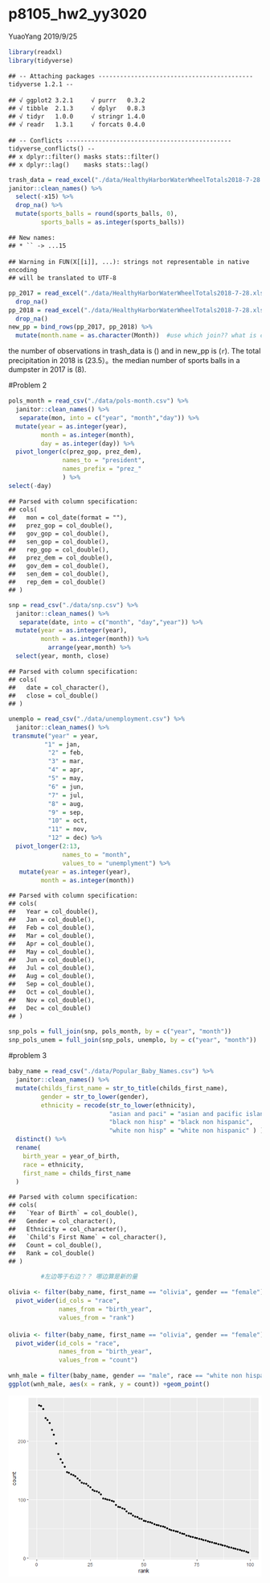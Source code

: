 p8105\_hw2\_yy3020
================
YuaoYang
2019/9/25

``` r
library(readxl)
library(tidyverse)
```

    ## -- Attaching packages ------------------------------------------- tidyverse 1.2.1 --

    ## √ ggplot2 3.2.1     √ purrr   0.3.2
    ## √ tibble  2.1.3     √ dplyr   0.8.3
    ## √ tidyr   1.0.0     √ stringr 1.4.0
    ## √ readr   1.3.1     √ forcats 0.4.0

    ## -- Conflicts ---------------------------------------------- tidyverse_conflicts() --
    ## x dplyr::filter() masks stats::filter()
    ## x dplyr::lag()    masks stats::lag()

``` r
trash_data = read_excel("./data/HealthyHarborWaterWheelTotals2018-7-28.xlsx", sheet = "Mr. Trash Wheel", col_names = TRUE) %>%
janitor::clean_names() %>%
  select(-x15) %>%
  drop_na() %>%
  mutate(sports_balls = round(sports_balls, 0),
         sports_balls = as.integer(sports_balls)) 
```

    ## New names:
    ## * `` -> ...15

    ## Warning in FUN(X[[i]], ...): strings not representable in native encoding
    ## will be translated to UTF-8

``` r
pp_2017 = read_excel("./data/HealthyHarborWaterWheelTotals2018-7-28.xlsx", sheet = "2017 Precipitation", skip = 1) %>%
  drop_na() 
pp_2018 = read_excel("./data/HealthyHarborWaterWheelTotals2018-7-28.xlsx", sheet = "2018 Precipitation", skip = 1) %>%
  drop_na() 
new_pp = bind_rows(pp_2017, pp_2018) %>%
  mutate(month.name = as.character(Month))  #use which join?? what is combine
```

the number of observations in trash\_data is () and in new\_pp is (`r`).
The total precipitation in 2018 is (23.5）。the median number of sports
balls in a dumpster in 2017 is (8).

\#Problem 2

``` r
pols_month = read_csv("./data/pols-month.csv") %>%
  janitor::clean_names() %>%
   separate(mon, into = c("year", "month","day")) %>%
  mutate(year = as.integer(year),
         month = as.integer(month),
         day = as.integer(day)) %>%
  pivot_longer(c(prez_gop, prez_dem),
               names_to = "president",
               names_prefix = "prez_"
               ) %>%
select(-day)
```

    ## Parsed with column specification:
    ## cols(
    ##   mon = col_date(format = ""),
    ##   prez_gop = col_double(),
    ##   gov_gop = col_double(),
    ##   sen_gop = col_double(),
    ##   rep_gop = col_double(),
    ##   prez_dem = col_double(),
    ##   gov_dem = col_double(),
    ##   sen_dem = col_double(),
    ##   rep_dem = col_double()
    ## )

``` r
snp = read_csv("./data/snp.csv") %>%
  janitor::clean_names() %>%
   separate(date, into = c("month", "day","year")) %>%
  mutate(year = as.integer(year),
         month = as.integer(month)) %>%
           arrange(year,month) %>%
  select(year, month, close)
```

    ## Parsed with column specification:
    ## cols(
    ##   date = col_character(),
    ##   close = col_double()
    ## )

``` r
unemplo = read_csv("./data/unemployment.csv") %>%
  janitor::clean_names() %>%
 transmute("year" = year,
          "1" = jan, 
           "2" = feb,
           "3" = mar,
           "4" = apr,
           "5" = may,
           "6" = jun,
           "7" = jul,
           "8" = aug,
           "9" = sep,
           "10" = oct,
           "11" = nov,
           "12" = dec) %>%
  pivot_longer(2:13,
               names_to = "month",
               values_to = "unemplyment") %>%
   mutate(year = as.integer(year),
         month = as.integer(month))
```

    ## Parsed with column specification:
    ## cols(
    ##   Year = col_double(),
    ##   Jan = col_double(),
    ##   Feb = col_double(),
    ##   Mar = col_double(),
    ##   Apr = col_double(),
    ##   May = col_double(),
    ##   Jun = col_double(),
    ##   Jul = col_double(),
    ##   Aug = col_double(),
    ##   Sep = col_double(),
    ##   Oct = col_double(),
    ##   Nov = col_double(),
    ##   Dec = col_double()
    ## )

``` r
snp_pols = full_join(snp, pols_month, by = c("year", "month"))
snp_pols_unem = full_join(snp_pols, unemplo, by = c("year", "month"))
```

\#problem 3

``` r
baby_name = read_csv("./data/Popular_Baby_Names.csv") %>%
  janitor::clean_names() %>%
  mutate(childs_first_name = str_to_title(childs_first_name),
         gender = str_to_lower(gender),
         ethnicity = recode(str_to_lower(ethnicity),
                            "asian and paci" = "asian and pacific islander",
                            "black non hisp" = "black non hispanic",
                            "white non hisp" = "white non hispanic" ) ) %>%
  distinct() %>%
  rename(
    birth_year = year_of_birth,
    race = ethnicity,
    first_name = childs_first_name
  )
```

    ## Parsed with column specification:
    ## cols(
    ##   `Year of Birth` = col_double(),
    ##   Gender = col_character(),
    ##   Ethnicity = col_character(),
    ##   `Child's First Name` = col_character(),
    ##   Count = col_double(),
    ##   Rank = col_double()
    ## )

``` r
         #左边等于右边？？ 哪边算是新的量
```

``` r
olivia <- filter(baby_name, first_name == "olivia", gender == "female") %>%
  pivot_wider(id_cols = "race",
              names_from = "birth_year",
              values_from = "rank")

olivia <- filter(baby_name, first_name == "olivia", gender == "female") %>%
  pivot_wider(id_cols = "race",
              names_from = "birth_year",
              values_from = "count")
```

``` r
wnh_male = filter(baby_name, gender == "male", race == "white non hispanic", birth_year == "2016")
ggplot(wnh_male, aes(x = rank, y = count)) +geom_point()
```

![](p8105_hw2_yy3020_files/figure-gfm/unnamed-chunk-8-1.png)<!-- -->
